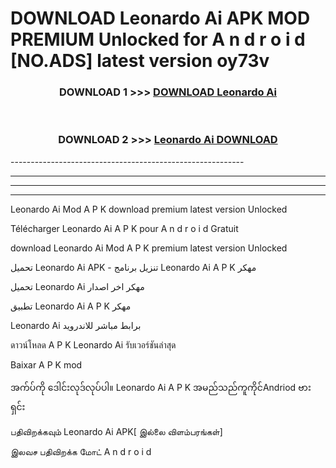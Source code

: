 # DOWNLOAD Leonardo Ai  APK MOD PREMIUM Unlocked for A n d r o i d [NO.ADS] latest version oy73v 



<div align="center">

<h3>DOWNLOAD 1 >>> <a href="https://getmod2.web.app/?judul=Leonardo Ai ">DOWNLOAD Leonardo Ai </a></h3><br>

<h3>DOWNLOAD 2 >>> <a href="https://getmod2.web.app/?judul=Leonardo Ai ">Leonardo Ai  DOWNLOAD </a></h3>

</div>
----------------------------------------------------------

----------------------------------------------------------

----------------------------------------------------------

----------------------------------------------------------

Leonardo Ai  Mod A P K download premium latest version Unlocked

Télécharger Leonardo Ai  A P K pour A n d r o i d Gratuit

download Leonardo Ai  Mod A P K premium latest version Unlocked

تحميل Leonardo Ai  APK - تنزيل برنامج Leonardo Ai  A P K مهكر

تحميل Leonardo Ai  مهكر اخر اصدار

تطبيق Leonardo Ai  A P K مهكر

Leonardo Ai  برابط مباشر للاندرويد

ดาวน์โหลด A P K Leonardo Ai  รับเวอร์ชันล่าสุด

Baixar A P K mod

အက်ပ်ကို ဒေါင်းလုဒ်လုပ်ပါ။ Leonardo Ai  A P K အမည်သည်ကူကိုင်Andriod ဗားရှင်း

பதிவிறக்கவும் Leonardo Ai  APK[ இல்லை விளம்பரங்கள்] 
 
இலவச பதிவிறக்க மோட் A n d r o i d



